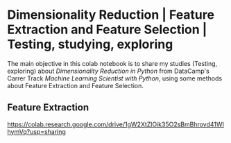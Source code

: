 # Dimensionality Reduction | Feature Extraction and Feature Selection | Testing, studying, exploring

The main objective in this colab notebook is to share my studies (Testing, exploring) about _Dimensionality Reduction in Python_ from DataCamp's Carrer Track _Machine Learning Scientist with Python_, using some methods about Feature Extraction and Feature Selection.

## Feature Extraction
https://colab.research.google.com/drive/1gW2XtZlOik35O2sBmBhrovd41WIhymVq?usp=sharing
